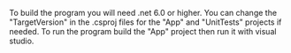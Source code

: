 To build the program you will need .net 6.0 or higher. You can change the "TargetVersion" in the .csproj files for the "App" and "UnitTests" projects if needed. To run the program build the "App" project then run it with visual studio.
